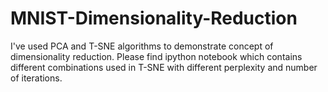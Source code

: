 # MNIST-Dimensionality-Reduction
I've used PCA and T-SNE algorithms to demonstrate concept of dimensionality reduction.
Please find ipython notebook which contains different combinations used in T-SNE with different perplexity and number of iterations.
